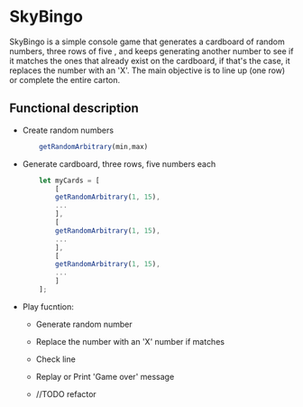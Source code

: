 # SkyBingo

SkyBingo is a simple console game that generates a cardboard of random numbers, three rows of five , and keeps generating another number to see if it matches the ones that already exist on the cardboard, if that's the case, it replaces the number with an 'X'. The main objective is to line up (one row) or complete the entire carton.

## Functional description

- Create random numbers

    ```js
        getRandomArbitrary(min,max)
    ```

- Generate cardboard, three rows, five numbers each
    ```js
        let myCards = [
            [
            getRandomArbitrary(1, 15),
            ...
            ],
            [
            getRandomArbitrary(1, 15),
            ...
            ],
            [
            getRandomArbitrary(1, 15),
            ...
            ]
        ];
  
    ```
- Play fucntion: 

    - Generate random number

    - Replace the number with an 'X' number if matches  
    
    - Check line

    - Replay or Print 'Game over' message

    - //TODO refactor